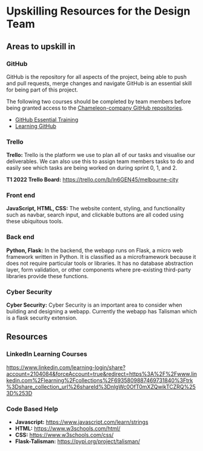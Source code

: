 # Upskilling Resources for the Design Team 

## Areas to upskill in

### GitHub
GitHub is the repository for all aspects of the project, being able to push and pull requests, merge changes and navigate GitHub is an essential skill for being part of this project.

The following two courses should be completed by team members before being granted access to the [Chameleon-company GitHub repositories](https://github.com/Chameleon-company).

- [GitHub Essential Training](https://www.linkedin.com/learning-login/share?account=2104084&forceAccount=false&redirect=https%3A%2F%2Fwww.linkedin.com%2Flearning%2Fgithub-essential-training%3Ftrk%3Dshare_ent_url%26shareId%3DxP0CT7iYTKqKOKUK2W%252FmPA%253D%253D)
- [Learning GitHub](https://www.linkedin.com/learning-login/share?account=2104084&forceAccount=false&redirect=https%3A%2F%2Fwww.linkedin.com%2Flearning%2Flearning-github%3Ftrk%3Dshare_ent_url%26shareId%3D%252Fjs1HoKbRNuo2%252F9IzZw4hw%253D%253D)


### Trello
**Trello:** Trello is the platform we use to plan all of our tasks and visualise our deliverables. We can also use this to assign team members tasks to do and easily see which tasks are being worked on during sprint 0, 1, and 2. 

**T1 2022 Trello Board:** https://trello.com/b/ln6GEN45/melbourne-city

### Front end 
**JavaScript, HTML, CSS:** The website content, styling, and functionality such as navbar, search input, and clickable buttons are all coded using these ubiquitous tools. 

### Back end
**Python, Flask:** In the backend, the webapp runs on Flask, a micro web framework written in Python. It is classified as a microframework because it does not require particular tools or libraries. It has no database abstraction layer, form validation, or other components where pre-existing third-party libraries provide these functions. 

### Cyber Security
**Cyber Security:** Cyber Security is an important area to consider when building and designing a webapp. Currently the webapp has Talisman which is a flask security extension.


## Resources

### LinkedIn Learning Courses

https://www.linkedin.com/learning-login/share?account=2104084&forceAccount=true&redirect=https%3A%2F%2Fwww.linkedin.com%2Flearning%2Fcollections%2F6935809887469731840%3Ftrk%3Dshare_collection_url%26shareId%3DnlgWc0OfT0mXZQwikTCZRQ%253D%253D

### Code Based Help
- **Javascript:** https://www.javascript.com/learn/strings
- **HTML:** https://www.w3schools.com/html/
- **CSS:** https://www.w3schools.com/css/
- **Flask-Talisman:** https://pypi.org/project/talisman/


